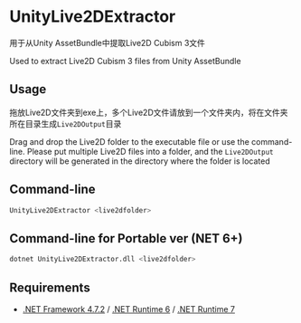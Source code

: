 # UnityLive2DExtractor
用于从Unity AssetBundle中提取Live2D Cubism 3文件

Used to extract Live2D Cubism 3 files from Unity AssetBundle

## Usage
拖放Live2D文件夹到exe上，多个Live2D文件请放到一个文件夹内，将在文件夹所在目录生成`Live2DOutput`目录

Drag and drop the Live2D folder to the executable file or use the command-line. Please put multiple Live2D files into a folder, and the `Live2DOutput` directory will be generated in the directory where the folder is located

## Command-line
```bash
UnityLive2DExtractor <live2dfolder>
```

## Command-line for Portable ver (NET 6+)
```bash
dotnet UnityLive2DExtractor.dll <live2dfolder>
```

## Requirements
- [.NET Framework 4.7.2](https://dotnet.microsoft.com/download/dotnet-framework/net472) / [.NET Runtime 6](https://dotnet.microsoft.com/download/dotnet/6.0) / [.NET Runtime 7](https://dotnet.microsoft.com/download/dotnet/7.0)
